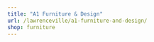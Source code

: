 ```yaml
---
title: "A1 Furniture & Design"
url: /lawrenceville/a1-furniture-and-design/
shop: furniture
---
```

